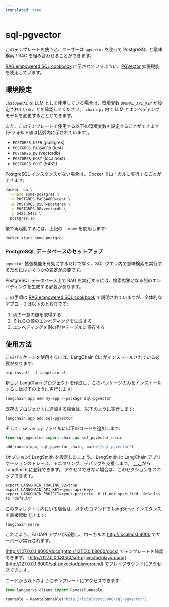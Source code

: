 ```yaml
---
translated: true
---
```


# sql-pgvector

このテンプレートを使うと、ユーザーは `pgvector` を使って PostgreSQL と意味検索 / RAG を組み合わせることができます。

[RAG empowered SQL cookbook](https://github.com/langchain-ai/langchain/blob/master/cookbook/retrieval_in_sql.ipynb) に示されているように、[PGVector](https://github.com/pgvector/pgvector) 拡張機能を使用しています。

## 環境設定

`ChatOpenAI` を LLM として使用している場合は、環境変数 `OPENAI_API_KEY` が設定されていることを確認してください。 `chain.py` 内で LLM とエンベディングモデルを変更することができます。

また、このテンプレートで使用する以下の環境変数を設定することができます (デフォルト値は括弧内に示されています)。

- `POSTGRES_USER` (postgres)
- `POSTGRES_PASSWORD` (test)
- `POSTGRES_DB` (vectordb)
- `POSTGRES_HOST` (localhost)
- `POSTGRES_PORT` (5432)

PostgreSQL インスタンスがない場合は、Docker でローカルに実行することができます:

```bash
docker run \
  --name some-postgres \
  -e POSTGRES_PASSWORD=test \
  -e POSTGRES_USER=postgres \
  -e POSTGRES_DB=vectordb \
  -p 5432:5432 \
  postgres:16
```

後で再起動するには、上記の `--name` を使用します:

```bash
docker start some-postgres
```

### PostgreSQL データベースのセットアップ

`pgvector` 拡張機能を有効にするだけでなく、SQL クエリ内で意味検索を実行するためにはいくつかの設定が必要です。

PostgreSQL データベース上で RAG を実行するには、検索対象となる列のエンベディングを生成する必要があります。

この手順は [RAG empowered SQL cookbook](https://github.com/langchain-ai/langchain/blob/master/cookbook/retrieval_in_sql.ipynb) で説明されていますが、全体的なアプローチは以下のとおりです:
1. 列の一意の値を取得する
2. それらの値のエンベディングを生成する
3. エンベディングを別の列やテーブルに保存する

## 使用方法

このパッケージを使用するには、LangChain CLI がインストールされている必要があります:

```shell
pip install -U langchain-cli
```

新しい LangChain プロジェクトを作成し、このパッケージのみをインストールするには以下のように実行します:

```shell
langchain app new my-app --package sql-pgvector
```

既存のプロジェクトに追加する場合は、以下のように実行します:

```shell
langchain app add sql-pgvector
```

そして、`server.py` ファイルに以下のコードを追加します:

```python
from sql_pgvector import chain as sql_pgvector_chain

add_routes(app, sql_pgvector_chain, path="/sql-pgvector")
```

(オプション) LangSmith を設定しましょう。
LangSmith は LangChain アプリケーションのトレース、モニタリング、デバッグを支援します。
[ここ](https://smith.langchain.com/)から LangSmith に登録できます。
アクセスできない場合は、このセクションをスキップできます。

```shell
export LANGCHAIN_TRACING_V2=true
export LANGCHAIN_API_KEY=<your-api-key>
export LANGCHAIN_PROJECT=<your-project>  # if not specified, defaults to "default"
```

このディレクトリ内にいる場合は、以下のコマンドで LangServe インスタンスを直接起動できます:

```shell
langchain serve
```

これにより、FastAPI アプリが起動し、ローカルの [http://localhost:8000](http://localhost:8000) でサーバーが実行されます。

[http://127.0.0.1:8000/docs](http://127.0.0.1:8000/docs) でテンプレートを確認できます。
[http://127.0.0.1:8000/sql-pgvector/playground](http://127.0.0.1:8000/sql-pgvector/playground) でプレイグラウンドにアクセスできます。

コードから以下のようにテンプレートにアクセスできます:

```python
from langserve.client import RemoteRunnable

runnable = RemoteRunnable("http://localhost:8000/sql-pgvector")
```

